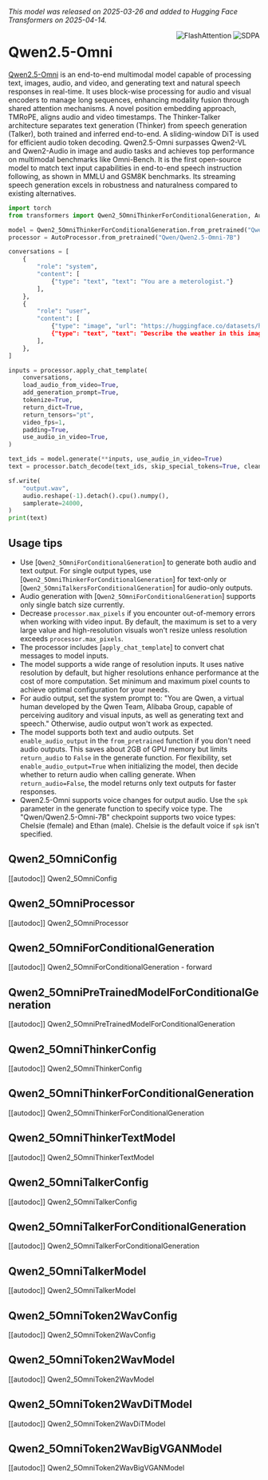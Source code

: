 <!--Copyright 2025 The Qwen Team and The HuggingFace Inc. team. All rights reserved.

Licensed under the Apache License, Version 2.0 (the "License"); you may not use this file except in compliance with
the License. You may obtain a copy of the License at

http://www.apache.org/licenses/LICENSE-2.0

Unless required by applicable law or agreed to in writing, software distributed under the License is distributed on
an "AS IS" BASIS, WITHOUT WARRANTIES OR CONDITIONS OF ANY KIND, either express or implied. See the License for the
specific language governing permissions and limitations under the License.

⚠️ Note that this file is in Markdown but contain specific syntax for our doc-builder (similar to MDX) that may not be
rendered properly in your Markdown viewer.

-->

*This model was released on 2025-03-26 and added to Hugging Face Transformers on 2025-04-14.*

<div style="float: right;">
    <div class="flex flex-wrap space-x-1">
        <img alt="FlashAttention" src="https://img.shields.io/badge/%E2%9A%A1%EF%B8%8E%20FlashAttention-eae0c8?style=flat">
        <img alt="SDPA" src="https://img.shields.io/badge/SDPA-DE3412?style=flat&logo=pytorch&logoColor=white">
    </div>
</div>

# Qwen2.5-Omni

[Qwen2.5-Omni](https://huggingface.co/papers/2503.20215) is an end-to-end multimodal model capable of processing text, images, audio, and video, and generating text and natural speech responses in real-time. It uses block-wise processing for audio and visual encoders to manage long sequences, enhancing modality fusion through shared attention mechanisms. A novel position embedding approach, TMRoPE, aligns audio and video timestamps. The Thinker-Talker architecture separates text generation (Thinker) from speech generation (Talker), both trained and inferred end-to-end. A sliding-window DiT is used for efficient audio token decoding. Qwen2.5-Omni surpasses Qwen2-VL and Qwen2-Audio in image and audio tasks and achieves top performance on multimodal benchmarks like Omni-Bench. It is the first open-source model to match text input capabilities in end-to-end speech instruction following, as shown in MMLU and GSM8K benchmarks. Its streaming speech generation excels in robustness and naturalness compared to existing alternatives.

<hfoptions id="usage">
<hfoption id="Qwen2_5OmniThinkerForConditionGeneration">

```py
import torch
from transformers import Qwen2_5OmniThinkerForConditionalGeneration, AutoProcessor

model = Qwen2_5OmniThinkerForConditionalGeneration.from_pretrained("Qwen/Qwen2.5-Omni-7B", dtype="auto")
processor = AutoProcessor.from_pretrained("Qwen/Qwen2.5-Omni-7B")

conversations = [
    {
        "role": "system",
        "content": [
            {"type": "text", "text": "You are a meterologist."}
        ],
    },
    {
        "role": "user",
        "content": [
            {"type": "image", "url": "https://huggingface.co/datasets/huggingface/documentation-images/resolve/main/pipeline-cat-chonk.jpeg},
            {"type": "text", "text": "Describe the weather in this image."},
        ],
    },
]

inputs = processor.apply_chat_template(
    conversations,
    load_audio_from_video=True,
    add_generation_prompt=True,
    tokenize=True,
    return_dict=True,
    return_tensors="pt",
    video_fps=1,
    padding=True,
    use_audio_in_video=True,
)

text_ids = model.generate(**inputs, use_audio_in_video=True)
text = processor.batch_decode(text_ids, skip_special_tokens=True, clean_up_tokenization_spaces=False)

sf.write(
    "output.wav",
    audio.reshape(-1).detach().cpu().numpy(),
    samplerate=24000,
)
print(text)
```

</hfoption>
</hfoptions>

## Usage tips

- Use [`Qwen2_5OmniForConditionalGeneration`] to generate both audio and text output. For single output types, use [`Qwen2_5OmniThinkerForConditionalGeneration`] for text-only or [`Qwen2_5OmniTalkersForConditionalGeneration`] for audio-only outputs.
- Audio generation with [`Qwen2_5OmniForConditionalGeneration`] supports only single batch size currently.
- Decrease `processor.max_pixels` if you encounter out-of-memory errors when working with video input. By default, the maximum is set to a very large value and high-resolution visuals won't resize unless resolution exceeds `processor.max_pixels`.
- The processor includes [`apply_chat_template`] to convert chat messages to model inputs.
- The model supports a wide range of resolution inputs. It uses native resolution by default, but higher resolutions enhance performance at the cost of more computation. Set minimum and maximum pixel counts to achieve optimal configuration for your needs.
- For audio output, set the system prompt to: "You are Qwen, a virtual human developed by the Qwen Team, Alibaba Group, capable of perceiving auditory and visual inputs, as well as generating text and speech." Otherwise, audio output won't work as expected.
- The model supports both text and audio outputs. Set `enable_audio_output` in the `from_pretrained` function if you don't need audio outputs. This saves about 2GB of GPU memory but limits `return_audio` to `False` in the generate function. For flexibility, set `enable_audio_output=True` when initializing the model, then decide whether to return audio when calling generate. When `return_audio=False`, the model returns only text outputs for faster responses.
- Qwen2.5-Omni supports voice changes for output audio. Use the `spk` parameter in the generate function to specify voice type. The "Qwen/Qwen2.5-Omni-7B" checkpoint supports two voice types: Chelsie (female) and Ethan (male). Chelsie is the default voice if `spk` isn't specified.

## Qwen2_5OmniConfig

[[autodoc]] Qwen2_5OmniConfig

## Qwen2_5OmniProcessor

[[autodoc]] Qwen2_5OmniProcessor

## Qwen2_5OmniForConditionalGeneration

[[autodoc]] Qwen2_5OmniForConditionalGeneration
    - forward

## Qwen2_5OmniPreTrainedModelForConditionalGeneration

[[autodoc]] Qwen2_5OmniPreTrainedModelForConditionalGeneration

## Qwen2_5OmniThinkerConfig

[[autodoc]] Qwen2_5OmniThinkerConfig

## Qwen2_5OmniThinkerForConditionalGeneration

[[autodoc]] Qwen2_5OmniThinkerForConditionalGeneration

## Qwen2_5OmniThinkerTextModel

[[autodoc]] Qwen2_5OmniThinkerTextModel

## Qwen2_5OmniTalkerConfig

[[autodoc]] Qwen2_5OmniTalkerConfig

## Qwen2_5OmniTalkerForConditionalGeneration

[[autodoc]] Qwen2_5OmniTalkerForConditionalGeneration

## Qwen2_5OmniTalkerModel

[[autodoc]] Qwen2_5OmniTalkerModel

## Qwen2_5OmniToken2WavConfig

[[autodoc]] Qwen2_5OmniToken2WavConfig

## Qwen2_5OmniToken2WavModel

[[autodoc]] Qwen2_5OmniToken2WavModel

## Qwen2_5OmniToken2WavDiTModel

[[autodoc]] Qwen2_5OmniToken2WavDiTModel

## Qwen2_5OmniToken2WavBigVGANModel

[[autodoc]] Qwen2_5OmniToken2WavBigVGANModel


